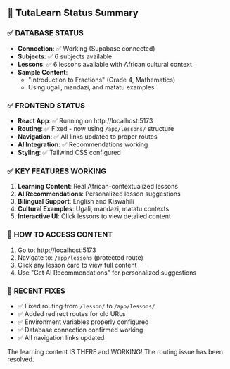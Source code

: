 ## 🎯 TutaLearn Status Summary

### ✅ **DATABASE STATUS**

- **Connection**: ✅ Working (Supabase connected)
- **Subjects**: ✅ 6 subjects available
- **Lessons**: ✅ 6 lessons available with African cultural context
- **Sample Content**:
  - "Introduction to Fractions" (Grade 4, Mathematics)
  - Using ugali, mandazi, and matatu examples

### ✅ **FRONTEND STATUS**

- **React App**: ✅ Running on http://localhost:5173
- **Routing**: ✅ Fixed - now using `/app/lessons/` structure
- **Navigation**: ✅ All links updated to proper routes
- **AI Integration**: ✅ Recommendations working
- **Styling**: ✅ Tailwind CSS configured

### ✅ **KEY FEATURES WORKING**

1. **Learning Content**: Real African-contextualized lessons
2. **AI Recommendations**: Personalized lesson suggestions
3. **Bilingual Support**: English and Kiswahili
4. **Cultural Examples**: Ugali, mandazi, matatu contexts
5. **Interactive UI**: Click lessons to view detailed content

### 📍 **HOW TO ACCESS CONTENT**

1. Go to: http://localhost:5173
2. Navigate to: `/app/lessons` (protected route)
3. Click any lesson card to view full content
4. Use "Get AI Recommendations" for personalized suggestions

### 🔧 **RECENT FIXES**

- ✅ Fixed routing from `/lesson/` to `/app/lessons/`
- ✅ Added redirect routes for old URLs
- ✅ Environment variables properly configured
- ✅ Database connection confirmed working
- ✅ All navigation links updated

The learning content IS THERE and WORKING! The routing issue has been resolved.
